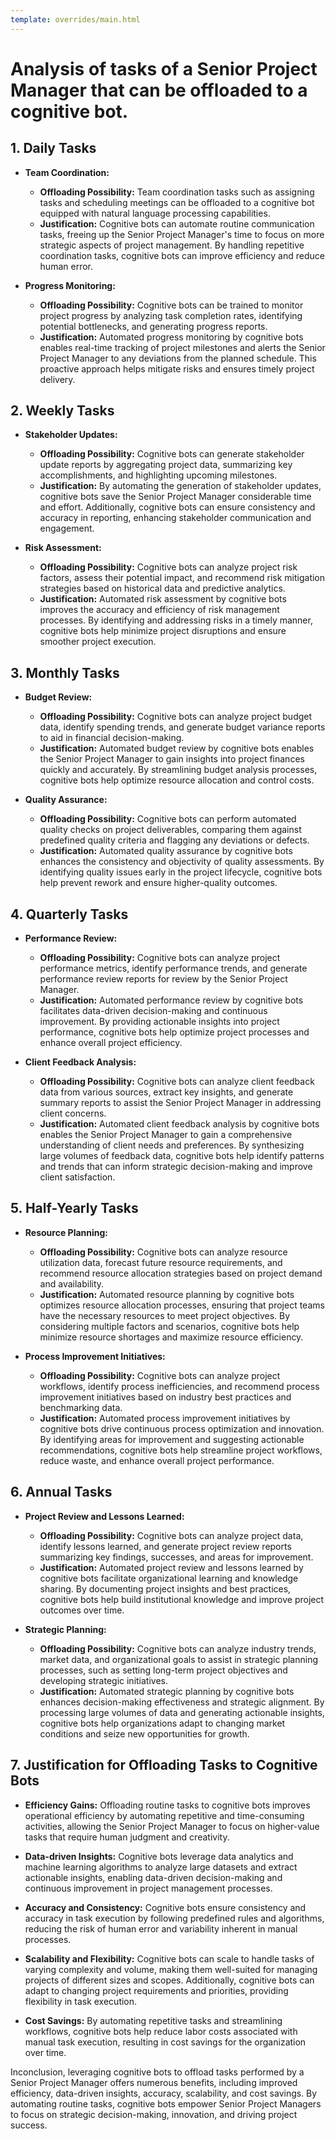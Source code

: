 ```yaml
---
template: overrides/main.html
---
```


# Analysis of tasks of a Senior Project Manager that can be offloaded to a cognitive bot.

## 1. Daily Tasks
   - **Team Coordination:**
     - **Offloading Possibility:** Team coordination tasks such as assigning tasks and scheduling meetings can be offloaded to a cognitive bot equipped with natural language processing capabilities.
     - **Justification:** Cognitive bots can automate routine communication tasks, freeing up the Senior Project Manager's time to focus on more strategic aspects of project management. By handling repetitive coordination tasks, cognitive bots can improve efficiency and reduce human error.

   - **Progress Monitoring:**
     - **Offloading Possibility:** Cognitive bots can be trained to monitor project progress by analyzing task completion rates, identifying potential bottlenecks, and generating progress reports.
     - **Justification:** Automated progress monitoring by cognitive bots enables real-time tracking of project milestones and alerts the Senior Project Manager to any deviations from the planned schedule. This proactive approach helps mitigate risks and ensures timely project delivery.

## 2. Weekly Tasks
   - **Stakeholder Updates:**
     - **Offloading Possibility:** Cognitive bots can generate stakeholder update reports by aggregating project data, summarizing key accomplishments, and highlighting upcoming milestones.
     - **Justification:** By automating the generation of stakeholder updates, cognitive bots save the Senior Project Manager considerable time and effort. Additionally, cognitive bots can ensure consistency and accuracy in reporting, enhancing stakeholder communication and engagement.

   - **Risk Assessment:**
     - **Offloading Possibility:** Cognitive bots can analyze project risk factors, assess their potential impact, and recommend risk mitigation strategies based on historical data and predictive analytics.
     - **Justification:** Automated risk assessment by cognitive bots improves the accuracy and efficiency of risk management processes. By identifying and addressing risks in a timely manner, cognitive bots help minimize project disruptions and ensure smoother project execution.

## 3. Monthly Tasks
   - **Budget Review:**
     - **Offloading Possibility:** Cognitive bots can analyze project budget data, identify spending trends, and generate budget variance reports to aid in financial decision-making.
     - **Justification:** Automated budget review by cognitive bots enables the Senior Project Manager to gain insights into project finances quickly and accurately. By streamlining budget analysis processes, cognitive bots help optimize resource allocation and control costs.

   - **Quality Assurance:**
     - **Offloading Possibility:** Cognitive bots can perform automated quality checks on project deliverables, comparing them against predefined quality criteria and flagging any deviations or defects.
     - **Justification:** Automated quality assurance by cognitive bots enhances the consistency and objectivity of quality assessments. By identifying quality issues early in the project lifecycle, cognitive bots help prevent rework and ensure higher-quality outcomes.

## 4. Quarterly Tasks
   - **Performance Review:**
     - **Offloading Possibility:** Cognitive bots can analyze project performance metrics, identify performance trends, and generate performance review reports for review by the Senior Project Manager.
     - **Justification:** Automated performance review by cognitive bots facilitates data-driven decision-making and continuous improvement. By providing actionable insights into project performance, cognitive bots help optimize project processes and enhance overall project efficiency.

   - **Client Feedback Analysis:**
     - **Offloading Possibility:** Cognitive bots can analyze client feedback data from various sources, extract key insights, and generate summary reports to assist the Senior Project Manager in addressing client concerns.
     - **Justification:** Automated client feedback analysis by cognitive bots enables the Senior Project Manager to gain a comprehensive understanding of client needs and preferences. By synthesizing large volumes of feedback data, cognitive bots help identify patterns and trends that can inform strategic decision-making and improve client satisfaction.

## 5. Half-Yearly Tasks
   - **Resource Planning:**
     - **Offloading Possibility:** Cognitive bots can analyze resource utilization data, forecast future resource requirements, and recommend resource allocation strategies based on project demand and availability.
     - **Justification:** Automated resource planning by cognitive bots optimizes resource allocation processes, ensuring that project teams have the necessary resources to meet project objectives. By considering multiple factors and scenarios, cognitive bots help minimize resource shortages and maximize resource efficiency.

   - **Process Improvement Initiatives:**
     - **Offloading Possibility:** Cognitive bots can analyze project workflows, identify process inefficiencies, and recommend process improvement initiatives based on industry best practices and benchmarking data.
     - **Justification:** Automated process improvement initiatives by cognitive bots drive continuous process optimization and innovation. By identifying areas for improvement and suggesting actionable recommendations, cognitive bots help streamline project workflows, reduce waste, and enhance overall project performance.

## 6. Annual Tasks
   - **Project Review and Lessons Learned:**
     - **Offloading Possibility:** Cognitive bots can analyze project data, identify lessons learned, and generate project review reports summarizing key findings, successes, and areas for improvement.
     - **Justification:** Automated project review and lessons learned by cognitive bots facilitate organizational learning and knowledge sharing. By documenting project insights and best practices, cognitive bots help build institutional knowledge and improve project outcomes over time.

   - **Strategic Planning:**
     - **Offloading Possibility:** Cognitive bots can analyze industry trends, market data, and organizational goals to assist in strategic planning processes, such as setting long-term project objectives and developing strategic initiatives.
     - **Justification:** Automated strategic planning by cognitive bots enhances decision-making effectiveness and strategic alignment. By processing large volumes of data and generating actionable insights, cognitive bots help organizations adapt to changing market conditions and seize new opportunities for growth.

## 7. Justification for Offloading Tasks to Cognitive Bots
   - **Efficiency Gains:** Offloading routine tasks to cognitive bots improves operational efficiency by automating repetitive and time-consuming activities, allowing the Senior Project Manager to focus on higher-value tasks that require human judgment and creativity.

   - **Data-driven Insights:** Cognitive bots leverage data analytics and machine learning algorithms to analyze large datasets and extract actionable insights, enabling data-driven decision-making and continuous improvement in project management processes.

   - **Accuracy and Consistency:** Cognitive bots ensure consistency and accuracy in task execution by following predefined rules and algorithms, reducing the risk of human error and variability inherent in manual processes.

   - **Scalability and Flexibility:** Cognitive bots can scale to handle tasks of varying complexity and volume, making them well-suited for managing projects of different sizes and scopes. Additionally, cognitive bots can adapt to changing project requirements and priorities, providing flexibility in task execution.

   - **Cost Savings:** By automating repetitive tasks and streamlining workflows, cognitive bots help reduce labor costs associated with manual task execution, resulting in cost savings for the organization over time.

Inconclusion, leveraging cognitive bots to offload tasks performed by a Senior Project Manager offers numerous benefits, including improved efficiency, data-driven insights, accuracy, scalability, and cost savings. By automating routine tasks, cognitive bots empower Senior Project Managers to focus on strategic decision-making, innovation, and driving project success.